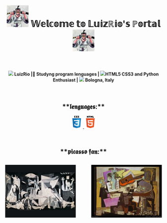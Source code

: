 
<h1 align="center"><img src="sam.png" width="70"> 𝕎𝕖𝕝𝕔𝕠𝕞𝕖 𝕥𝕠 𝕃𝕦𝕚𝕫ℝ𝕚𝕠'𝕤 ℙ𝕠𝕣𝕥𝕒𝕝 <img src="sam.png" width="70"></h1>

<br>

<div align="center">
 <h4> <img src="https://emojipedia-us.s3.dualstack.us-west-1.amazonaws.com/thumbs/60/twitter/259/top-hat_1f3a9.png" width="16px"> LuizRio |🔭 Studyng program lenguages | <img src="https://emojipedia-us.s3.dualstack.us-west-1.amazonaws.com/thumbs/60/twitter/259/dna_1f9ec.png" width="16px">HTML5 CSS3 and Python Enthusiast | <img src="https://emojipedia-us.s3.dualstack.us-west-1.amazonaws.com/thumbs/60/twitter/259/flag-italy_1f1ee-1f1f9.png" width="16px"> Bologna, Italy </h4>
</div>

<br>

<h2 font-size:"42px" align="center">**𝖑𝖊𝖓𝖌𝖚𝖆𝖌𝖊𝖘:**</h2>

<p align="center">   
  <a href="https://www.w3schools.com/css/" target="_blank" rel="noreferrer"> 
    <img src="https://raw.githubusercontent.com/devicons/devicon/master/icons/css3/css3-original-wordmark.svg" alt="css3" width="40" height="40"/> 
  <a href="https://www.w3.org/html/" target="_blank" rel="noreferrer"> 
    <img src="https://raw.githubusercontent.com/devicons/devicon/master/icons/html5/html5-original-wordmark.svg" alt="html5" width="40" height="40"/> 
   </a>
   </p>

 <br>
 
 <h2 font-size:"42px" align="center">**𝖕𝖎𝖈𝖆𝖘𝖘𝖔 𝖋𝖆𝖓:**</h2>
<h2 align="center">
  
 <img width="45%" align="left" src="Guernica-2.png" /><img width="45%" align="right" src="1918_pablo_picasso_759_natura_morta.png" />

  </h2

 
 


 
